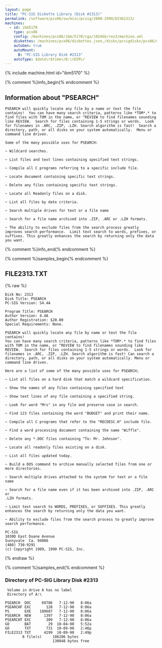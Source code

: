 ```yaml
---
layout: page
title: "PC-SIG Diskette Library (Disk #2313)"
permalink: /software/pcx86/sw/misc/pcsig/2000-2999/DISK2313/
machines:
  - id: ibm5170
    type: pcx86
    config: /machines/pcx86/ibm/5170/cga/1024kb/rev3/machine.xml
    diskettes: /machines/pcx86/diskettes.json,/disks/pcsigdisks/pcx86/diskettes.json
    autoGen: true
    autoMount:
      B: "PC-SIG Library Disk #2313"
    autoType: $date\r$time\rB:\rDIR\r
---
```


{% include machine.html id="ibm5170" %}

{% comment %}info_begin{% endcomment %}

## Information about "PSEARCH"

    PSEARCH will quickly locate any file by a name or text the file
    contains!  You can have many search criteria, patterns like *TOM*.* to
    find files with TOM in the name, or ^REVIEW to find filenames sounding
    like REVIEW.  Search for files containing 1-5 strings or words.  Look
    for filenames in .ARC, .ZIP, .LZH. Search algorithm is fast!  Search a
    directory, path, or all disks on your system automatically.  Menu or
    command line driven.
    
    Some of the many possible uses for PSEARCH:
    
    ~ Wildcard searches.
    
    ~ List files and text lines containing specified text strings.
    
    ~ Compile all C programs referring to a specific include file.
    
    ~ Locate document containing specific text strings.
    
    ~ Delete any files containing specific text strings.
    
    ~ Locate all Readonly files on a disk.
    
    ~ List all files by date criteria.
    
    ~ Search multiple drives for text or a file name
    
    ~ Search for a file name archived into .ZIP, .ARC or .LZH formats.
    
    ~ The ability to exclude files from the search process greatly
    improves search performance.  Limit text search to words, prefixes, or
    suffixes. This greatly enhances the search by returning only the data
    you want.
{% comment %}info_end{% endcomment %}

{% comment %}samples_begin{% endcomment %}

## FILE2313.TXT

{% raw %}
```
Disk No: 2313                                                           
Disk Title: PSEARCH                                                     
PC-SIG Version: S4.4A                                                   
                                                                        
Program Title: PSEARCH                                                  
Author Version: 4.4A                                                    
Author Registration: $20.00                                             
Special Requirements: None.                                             
                                                                        
PSEARCH will quickly locate any file by name or text the file contains! 
You can have many search criteria, patterns like *TOM*.* to find files  
with TOM in the name, or ^REVIEW to find filenames sounding like        
REVIEW.  Search for files containing 1-5 strings or words.  Look for    
filenames in .ARC, .ZIP, .LZH. Search algorithm is fast! Can search a   
directory, path, or all disks on your system automatically. Menu or     
command line driven.                                                    
                                                                        
Here are a list of some of the many possible uses for PSEARCH;          
                                                                        
~ List all files on a hard disk that match a wildcard specification.    
                                                                        
~ Show the names of any files containing specified text                 
                                                                        
~ Show text lines of any file containing a specified string.            
                                                                        
~ Look for word "Mrs" in any file and preserve case in search.          
                                                                        
~ Find 123 files containing the word "BUDGET" and print their name.     
                                                                        
~ Compile all C programs that refer to the "RECDESC.H" include file.    
                                                                        
~ Find a word processing document containing the name "Wiffle".         
                                                                        
~ Delete any *.DOC files containing "To: Mr. Johnson".                  
                                                                        
~ Locate all readonly files existing on a disk.                         
                                                                        
~ List all files updated today.                                         
                                                                        
~ Build a DOS command to archive manually selected files from one or    
more directories.                                                       
                                                                        
~ Search multiple drives attached to the system for text or a file name 
                                                                        
~ Search for a file name even if it has been archived into .ZIP, .ARC or
.LZH formats.                                                           
                                                                        
~ Limit text search to WORDS, PREFIXES, or SUFFIXES. This greatly       
enhances the search by returning only the data you want.                
                                                                        
~ Ability to exclude files from the search process to greatly improve   
search performance.                                                     
                                                                        
PC-SIG                                                                  
1030D East Duane Avenue                                                 
Sunnyvale  Ca. 94086                                                    
(408) 730-9291                                                          
(c) Copyright 1989, 1990 PC-SIG, Inc.                                         
```
{% endraw %}

{% comment %}samples_end{% endcomment %}

### Directory of PC-SIG Library Disk #2313

     Volume in drive A has no label
     Directory of A:\

    PSEARCH  DOC     69786   7-12-90   8:06a
    PSEARCHF EXC       128   7-12-90   8:06a
    PS       EXE    109607   7-12-90   8:06a
    PSEARCH  NEW      1397   7-12-90   8:06a
    PSEARCHT EXC       309   7-12-90   8:06a
    GO       BAT        29  10-04-90   5:52a
    GO       TXT       731  10-09-90   2:46p
    FILE2313 TXT      4299  10-09-90   2:49p
            8 file(s)     186286 bytes
                          130048 bytes free

